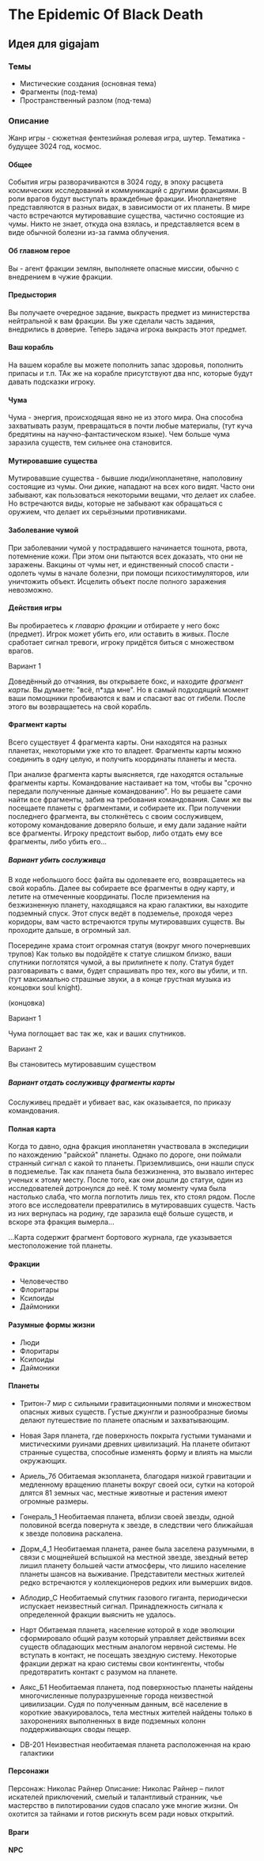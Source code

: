 # The Epidemic Of Black Death

## Идея для gigajam

### Темы

- Мистические создания (основная тема)
- Фрагменты (под-тема)
- Пространственный разлом (под-тема)

### Описание

Жанр игры - сюжетная фентезийная ролевая игра, шутер.
Тематика - будущее 3024 год, космос.

#### Общее

События игры разворачиваются в 3024 году, в эпоху расцвета космических исследований и коммуникаций с другими фракциями. В роли врагов будут выступать враждебные фракции. Инопланетяне представляются в разных видах, в зависимости от их планеты. В мире часто встречаются мутировавшие существа, частично состоящие из *чумы*. Никто не знает, откуда она взялась, и представляется всем в виде обычной болезни из-за гамма облучения.

#### Об главном герое

Вы - агент фракции землян, выполняете опасные миссии, обычно с внедрением в чужие фракции.

#### Предыстория

Вы получаете очередное задание, выкрасть предмет из министерства нейтральной к вам фракции. Вы уже сделали часть задания, внедрились в доверие. Теперь задача игрока выкрасть этот предмет.

#### Ваш корабль

На вашем корабле вы можете пополнить запас здоровья, пополнить припасы и т.п. ТАк же на корабле присутствуют два нпс, которые будут давать подсказки игроку.

#### Чума

Чума - энергия, происходящая явно не из этого мира. Она способна захватывать разум, превращаться в почти любые материалы, (тут куча бредятины на научно-фантастическом языке). Чем больше чума заразила существ, тем сильнее она становится.

#### Мутировавшие существа

Мутировавшие существа - бывшие люди/инопланетяне, наполовину состоящие из чумы. Они дикие, нападают на всех кого видят. Часто они забывают, как пользоваться некоторыми вещами, что делает их слабее. Но встречаются виды, которые не забывают как обращаться с оружием, что делает их серьёзными противниками.

#### Заболевание чумой

При заболевании чумой у пострадавшего начинается тошнота, рвота, потемнение кожи. При этом они пытаются всех доказать, что они не заражены.
Вакцины от чумы нет, и единственный способ спасти - одолеть чумы в начале болезни, при помощи психостимуляторов, или уничтожить объект. Исцелить объект после полного заражения невозможно.

#### Действия игры

Вы пробираетесь к *главарю фракции* и отбираете у него бокс (предмет). Игрок может убить его, или оставить в живых. После сработает сигнал тревоги, игроку придётся биться с множеством врагов.

Вариант 1

Доведённый до отчаяния, вы открываете бокс, и находите *фрагмент карты*. Вы думаете: "всё, п*зда мне". Но в самый подходящий момент ваши помощники пробиваются к вам и спасают вас от гибели. После этого вы возвращаетесь на свой корабль.

#### Фрагмент карты

Всего существует 4 фрагмента карты. Они находятся на разных планетах, некоторыми уже кто то владеет. Фрагменты карты можно соединить в одну целую, и получить координаты планеты и места.

При анализе фрагмента карты выясняется, где находятся остальные фрагменты карты. Командование настаивает на том, чтобы вы "срочно передали полученные данные командованию". Но вы решаете сами найти все фрагменты, забив на требования командования.
Сами же вы посещаете планеты с фрагментами, и собираете их. При получении последнего фрагмента, вы столкнётесь с своим сослуживцем, которому командование доверяло больше, и ему дали задание найти все фрагменты. Игроку предстоит выбор, либо отдать ему все фрагменты, либо убить его...

##### Вариант убить сослуживца

В ходе небольшого босс файта вы одолеваете его, возвращаетесь на свой корабль. Далее вы собираете все фрагменты в одну карту, и летите на отмеченные координаты. После приземления на безжизненную планету, находящаяся на краю галактики, вы находите подземный спуск.
Этот спуск ведёт в подземелье, проходя через коридоры, вам часто встречаются трупы мутировавших существ. Вы проходите дальше, в огромный зал.

Посередине храма стоит огромная статуя
(вокруг много почерневших трупов)
Как только вы подойдёте к статуе слишком близко, ваши спутники поглотятся чумой, a вы прилипнете к полу. Статуя будет разговаривать с вами, будет спрашивать про тех, кого вы убили, и тп. (тут максимально страшные звуки, а в конце грустная музыка из концовки soul knight).

(концовка)

Вариант 1

Чума поглощает вас так же, как и ваших спутников.

Вариант 2

Вы становитесь мутировавшим существом

##### Вариант отдать сослуживцу фрагменты карты

Сослуживец предаёт и убивает вас, как оказывается, по приказу командования.

#### Полная карта

Когда то давно, одна фракция инопланетян участвовала в экспедиции по нахождению "райской" планеты. Однако по дороге, они поймали странный сигнал с какой то планеты. Приземлившись, они нашли спуск в подземелье. Так как планета была безжизненна, это вызвало интерес ученых к этому месту. После того, как они дошли до статуи, один из исследователей дотронулся до неё. К тому моменту чума была настолько слаба, что могла поглотить лишь тех, кто стоял рядом. После этого все исследователи превратились в мутировавших существ. Часть из них вернулась на родину, где заразила ещё больше существ, и вскоре эта фракция вымерла...

...Карта содержит фрагмент бортового журнала, где указывается местоположение той планеты.

#### Фракции

- Человечество
- Флоритары
- Ксилоиды
- Даймоники

#### Разумные формы жизни

- Люди
- Флоритары
- Ксилоиды
- Даймоники

#### Планеты

- Тритон-7 мир с сильными гравитационными полями и множеством опасных живых существ. Густые джунгли и разнообразные биомы делают путешествие по планете опасным и захватывающим.

- Новая Заря планета, где поверхность покрыта густыми туманами и мистическими руинами древних цивилизаций. На планете обитают странные существа, способные изменять форму и влиять на мысли окружающих.

- Ариель_7б Обитаемая экзопланета, благодаря низкой гравитации и медленному вращению планеты вокруг своей оси, сутки на которой длятся 81 земных час, местные животные и растения имеют огромные размеры.

- Гонераль_1 Необитаемая планета, вблизи своей звезды, одной половиной всегда повернута к звезде, в следствии чего ближайшая к звезде половина раскалена.

- Дорм_4_1 Необитаемая планета, ранее была заселена разумными, в связи с мощнейшей вспышкой на местной звезде, звездный ветер лишил планету большей части атмосферы, что лишило население планеты шансов на выживание. Представители местных жителей редко встречаются у коллекционеров редких или вымерших видов.

- Аблодир_С Необитаемый спутник газового гиганта, периодически испускает неизвестный сигнал. Принадлежность сигнала к определенной фракции выяснить не удалось.

- Нарт Обитаемая планета, население которой в ходе эволюции сформировало общий разум который управляет действиями всех существ обладающих местным аналогом нервной системы. Не вступать в контакт, не посещать звездную систему. Некоторые фракции держат на краю системы свои контингенты, чтобы предотвратить контакт с разумом на планете.

- Аякс_Б1 Необитаемая планета, под поверхностью планеты найдены многочисленные полуразрушенные города неизвестной цивилизации. Судя по полученным данным, всё население в короткие эвакуировалось, тела местных жителей найдены только в захоронениях выполненных в виде подземных колонн поддерживающих своды пещер.

- DB-201 Неизвестная необитаемая планета расположенная на краю галактики

#### Персонажи

Персонаж: Николас Райнер
Описание: Николас Райнер – пилот искателей приключений, смелый и талантливый странник, чье мастерство в пилотировании судов спасало уже многие жизни. Он охотится за тайнами и готов рискнуть всем ради новых открытий.

#### Враги

#### NPC
